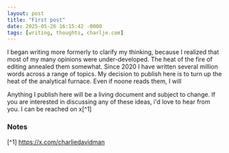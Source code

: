 ```yaml
---
layout: post
title: "First post"
date: 2025-05-26 16:15:42 -0000
tags: [writing, thoughts, charlje.com]
---
```


I began writing more formerly to clarify my thinking, because I realized that most of my many opinions were under-developed.
The heat of the fire of editing annealed them somewhat. Since 2020 I have written several million words across a range of topics. 
My decision to publish here is to turn up the heat of the analytical furnace. Even if noone reads them, I will 

Anything I publish here will be a living document and subject to change. 
If you are interested in discussing any of these ideas, i'd love to hear from you. I can be reached on x[^1]

### Notes
 
[^1] https://x.com/charliedavidman